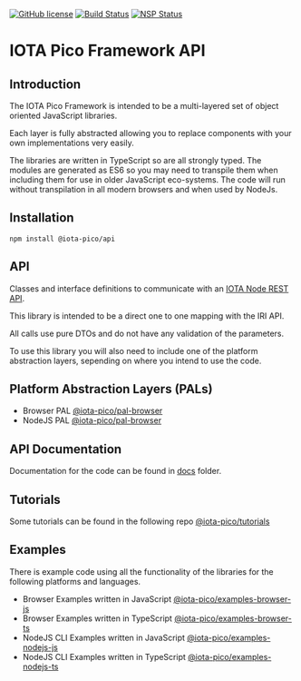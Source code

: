 [![GitHub license](https://img.shields.io/badge/license-MIT-blue.svg)](https://raw.githubusercontent.com/iotaeco/iota-pico-api/master/LICENSE) [![Build Status](https://travis-ci.org/iotaeco/iota-pico-api.svg?branch=master)](https://travis-ci.org/iotaeco/iota-pico-api) [![NSP Status](https://nodesecurity.io/orgs/iotaeco/projects/2edc0b1b-a893-43c1-ad41-a3832ca1da4c/badge)](https://nodesecurity.io/orgs/iotaeco/projects/2edc0b1b-a893-43c1-ad41-a3832ca1da4c)

# IOTA Pico Framework API

## Introduction

The IOTA Pico Framework is intended to be a multi-layered set of object oriented JavaScript libraries.

Each layer is fully abstracted allowing you to replace components with your own implementations very easily.

The libraries are written in TypeScript so are all strongly typed. The modules are generated as ES6 so you may need to transpile them when including them for use in older JavaScript eco-systems. The code will run without transpilation in all modern browsers and when used by NodeJs.

## Installation

```shell
npm install @iota-pico/api
```

## API

Classes and interface definitions to communicate with an [IOTA Node REST API](https://iota.readme.io/reference).

This library is intended to be a direct one to one mapping with the IRI API.

All calls use pure DTOs and do not have any validation of the parameters.

To use this library you will also need to include one of the platform abstraction layers, sepending on where you intend to use the code.

## Platform Abstraction Layers (PALs)

* Browser PAL [@iota-pico/pal-browser](https://github.com/iotaeco/iota-pico-pal-browser)
* NodeJS PAL [@iota-pico/pal-browser](https://github.com/iotaeco/iota-pico-pal-nodejs)

## API Documentation

Documentation for the code can be found in [docs](./docs/README.md) folder.

## Tutorials

Some tutorials can be found in the following repo [@iota-pico/tutorials](https://github.com/iotaeco/tutorials)

## Examples

There is example code using all the functionality of the libraries for the following platforms and languages.

* Browser Examples written in JavaScript [@iota-pico/examples-browser-js](https://github.com/iotaeco/iota-pico-examples-browser-js)
* Browser Examples written in TypeScript [@iota-pico/examples-browser-ts](https://github.com/iotaeco/iota-pico-examples-browser-ts)
* NodeJS CLI Examples written in JavaScript [@iota-pico/examples-nodejs-js](https://github.com/iotaeco/iota-pico-examples-nodejs-js)
* NodeJS CLI Examples written in TypeScript [@iota-pico/examples-nodejs-ts](https://github.com/iotaeco/iota-pico-examples-nodejs-ts)

